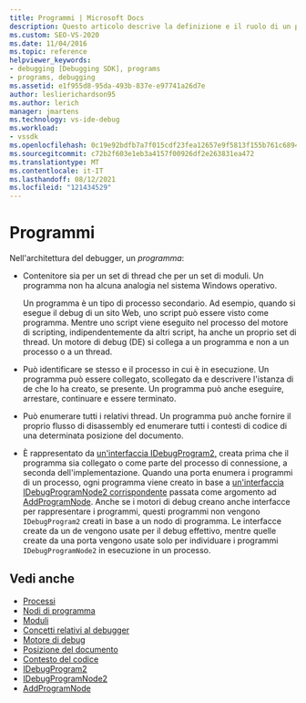 ```yaml
---
title: Programmi | Microsoft Docs
description: Questo articolo descrive la definizione e il ruolo di un programma nell'architettura del debugger in Visual Studio.
ms.custom: SEO-VS-2020
ms.date: 11/04/2016
ms.topic: reference
helpviewer_keywords:
- debugging [Debugging SDK], programs
- programs, debugging
ms.assetid: e1f955d8-95da-493b-837e-e97741a26d7e
author: leslierichardson95
ms.author: lerich
manager: jmartens
ms.technology: vs-ide-debug
ms.workload:
- vssdk
ms.openlocfilehash: 0c19e92bdfb7a7f015cdf23fea12657e9f5813f155b761c6894bc9d943841b63
ms.sourcegitcommit: c72b2f603e1eb3a4157f00926df2e263831ea472
ms.translationtype: MT
ms.contentlocale: it-IT
ms.lasthandoff: 08/12/2021
ms.locfileid: "121434529"
---
```

# <a name="programs"></a>Programmi
Nell'architettura del debugger, un *programma*:

- Contenitore sia per un set di thread che per un set di moduli. Un programma non ha alcuna analogia nel sistema Windows operativo.

     Un programma è un tipo di processo secondario. Ad esempio, quando si esegue il debug di un sito Web, uno script può essere visto come programma. Mentre uno script viene eseguito nel processo del motore di scripting, indipendentemente da altri script, ha anche un proprio set di thread. Un motore di debug (DE) si collega a un programma e non a un processo o a un thread.

- Può identificare se stesso e il processo in cui è in esecuzione. Un programma può essere collegato, scollegato da e descrivere l'istanza di de che lo ha creato, se presente. Un programma può anche eseguire, arrestare, continuare e essere terminato.

- Può enumerare tutti i relativi thread. Un programma può anche fornire il proprio flusso di disassembly ed enumerare tutti i contesti di codice di una determinata posizione del documento.

- È rappresentato da [un'interfaccia IDebugProgram2,](../../extensibility/debugger/reference/idebugprogram2.md) creata prima che il programma sia collegato o come parte del processo di connessione, a seconda dell'implementazione. Quando una porta enumera i programmi di un processo, ogni programma viene creato in base a [un'interfaccia IDebugProgramNode2 corrispondente](../../extensibility/debugger/reference/idebugprogramnode2.md) passata come argomento ad [AddProgramNode](../../extensibility/debugger/reference/idebugportnotify2-addprogramnode.md). Anche se i motori di debug creano anche interfacce per rappresentare i programmi, questi programmi non vengono `IDebugProgram2` creati in base a un nodo di programma. Le interfacce create da un de vengono usate per il debug effettivo, mentre quelle create da una porta vengono usate solo per individuare i programmi `IDebugProgramNode2` in esecuzione in un processo.

## <a name="see-also"></a>Vedi anche
- [Processi](../../extensibility/debugger/processes.md)
- [Nodi di programma](../../extensibility/debugger/program-nodes.md)
- [Moduli](../../extensibility/debugger/modules.md)
- [Concetti relativi al debugger](../../extensibility/debugger/debugger-concepts.md)
- [Motore di debug](../../extensibility/debugger/debug-engine.md)
- [Posizione del documento](../../extensibility/debugger/document-position.md)
- [Contesto del codice](../../extensibility/debugger/code-context.md)
- [IDebugProgram2](../../extensibility/debugger/reference/idebugprogram2.md)
- [IDebugProgramNode2](../../extensibility/debugger/reference/idebugprogramnode2.md)
- [AddProgramNode](../../extensibility/debugger/reference/idebugportnotify2-addprogramnode.md)
